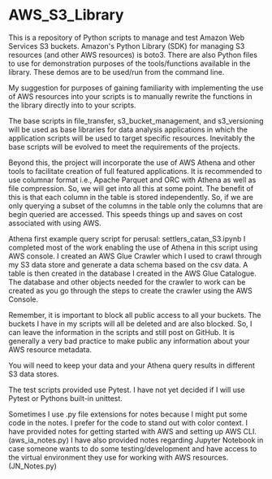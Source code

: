 # AWS_S3_Library
This is a repository of Python scripts to manage and test Amazon Web Services S3 buckets.  Amazon's Python Library (SDK) for managing S3 resources (and other AWS resources) is boto3. There are also Python files to use for demonstration purposes of the tools/functions available in the library.  These demos are to be used/run from the command line.

My suggestion for purposes of gaining familiarity with implementing the use of AWS resources into your scripts is to manually rewrite the functions in the library  directly into to your scripts.

The base scripts in file_transfer, s3_bucket_management, and s3_versioning will be used as base libraries for data analysis applications in which the application scripts will be used to target specific resources. Inevitably the base scripts will be evolved to meet the requirements of the projects.

Beyond this, the project will incorporate the use of AWS Athena and other tools to facilitate creation of full featured applications.
It is recommended to use columnar format i.e., Apache Parquet and ORC with Athena as well as file compression.  So, we will get into all this at some point.  The benefit of this is that each column in the table is stored independently.  So, if we are only querying a subset of the columns in the table only the columns that are begin queried are accessed.  This speeds things up and saves on cost associated with using AWS.

Athena first example query script for perusal: settlers_catan_S3.ipynb
I completed most of the work enabling the use of Athena in this script using AWS console.
I created an AWS Glue Crawler which I used to crawl through my S3 data store and generate a data schema based on the csv data.  A table is then created in the database I created in the AWS Glue Catalogue.  The database and other objects needed for the crawler to work can be created as you go through the steps to create the crawler using the AWS Console.

Remember, it is important to block all public access to all your buckets. The buckets I have in my scripts will all be deleted and are also blocked.  So, I can leave the information in the scripts and still post on GitHub.  It is generally a very bad practice to make public any information about your AWS resource metadata.

You will need to keep your data and your Athena query results in different S3 data stores.

The test scripts provided use Pytest.  I have not yet decided if I will use Pytest or Pythons built-in unittest.

Sometimes I use .py file extensions for notes because I might put some code in the notes.  I prefer for the code to stand out with color context.
I have provided notes for getting started with AWS and setting up AWS CLI. (aws_ia_notes.py)
I have also provided notes regarding Jupyter Notebook in case someone wants to do some testing/development and have access to the virtual environment they use for working with AWS resources. (JN_Notes.py)
